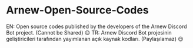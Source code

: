 # Arnew-Open-Source-Codes
EN: Open source codes published by the developers of the Arnew Discord Bot project. (Cannot be Shared) 😌 TR: Arnew Discord Bot projesinin geliştiricileri tarafından yayımlanan açık kaynak kodları. (Paylaşılamaz) 😌
